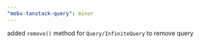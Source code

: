 ```yaml
---
"mobx-tanstack-query": minor
---
```


added `remove()` method for `Query/InfiniteQuery` to remove query

